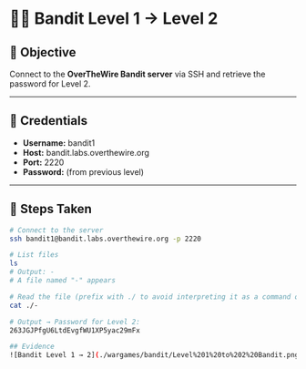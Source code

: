# 🏴‍☠️ Bandit Level 1 → Level 2

## 🎯 Objective
Connect to the **OverTheWire Bandit server** via SSH and retrieve the password for Level 2.

---

## 🔑 Credentials
- **Username:** bandit1  
- **Host:** bandit.labs.overthewire.org  
- **Port:** 2220  
- **Password:** (from previous level)

---

## 🔧 Steps Taken
```bash
# Connect to the server
ssh bandit1@bandit.labs.overthewire.org -p 2220

# List files
ls
# Output: -
# A file named "-" appears

# Read the file (prefix with ./ to avoid interpreting it as a command option)
cat ./-

# Output → Password for Level 2:
263JGJPfgU6LtdEvgfWU1XP5yac29mFx

## Evidence
![Bandit Level 1 → 2](./wargames/bandit/Level%201%20to%202%20Bandit.png)

